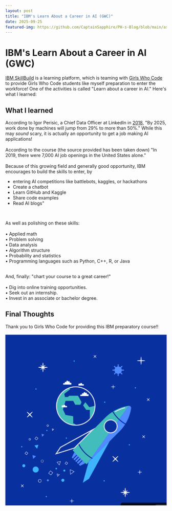```yaml
---
layout: post
title: "IBM's Learn About a Career in AI (GWC)"
date: 2025-09-25
featured-img: https://github.com/CaptainSapphire/PH-s-Blog/blob/main/assets/September%202025/Screenshot%202025-09-25%20215151.png?raw=true
---
```


# IBM's Learn About a Career in AI (GWC)
[IBM SkillBuild](https://skillsbuild.org/) is a learning platform, which is teaming with [Girls Who Code](https://girlswhocode.com/) to provide Girls Who Code students like myself preparation to enter the workforce! One of the activities is called "Learn about a career in AI." Here's what I learned:

## What I learned
According to Igor Perisic, a Chief Data Officer at LinkedIn in [2018](https://www.weforum.org/agenda/2018/09/artificial-intelligence-shaking-up-job-market/), "By 2025, work done by machines will jump from 29% to more than 50%." While this may *sound* scary, it is actually an opportunity to get a job making AI applications! <br><br>
According to the course (the source provided has been taken down) "In 2019, there were 7,000 AI job openings in the United States alone." <br><br>
Because of this growing field and generally good opportunity, IBM encourages to build the skills to enter, by 
- entering AI competitions like battlebots, kaggles, or hackathons <br>
- Create a chatbot <br>
- Learn GitHub and Kaggle<br>
- Share code examples<br>
- Read AI blogs"<br>
<br>

As well as polishing on these skills: <br><br>
• Applied math <br>
• Problem solving <br>
• Data analysis <br>
• Algorithm structure <br>
• Probability and statistics <br>
• Programming languages such as Python, C++, R, or Java
<br><br>

And, finally: "chart your course to a great career!"<br><br>
• Dig into online training opportunities.<br>
• Seek out an internship.<br>
• Invest in an associate or bachelor degree.<br>

## Final Thoughts
Thank you to Girls Who Code for providing this IBM preparatory course!! <br><br>
![rocket from presentation](https://github.com/CaptainSapphire/PH-s-Blog/blob/main/assets/September%202025/Screenshot%202025-09-25%20215151.png?raw=true)
